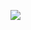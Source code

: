 ![](https://www.nta.go.jp/tmp/4f41b9f2-b4ef-42d5-9085-a41d35edbe86/images/dd3e876ad5020e35d8ca3e26d751002e1f33936e8ecfbdbbde36f2fb72b2d1f6.jpg)